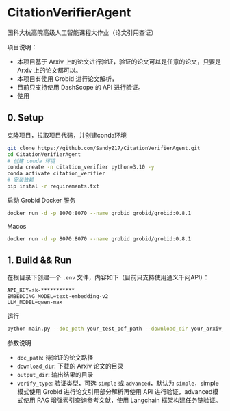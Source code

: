 # CitationVerifierAgent

国科大杭高院高级人工智能课程大作业（论文引用查证）

项目说明：

- 本项目基于 Arxiv 上的论文进行验证，验证的论文可以是任意的论文，只要是 Arxiv 上的论文都可以。
- 本项目有使用 Grobid 进行论文解析，
- 目前只支持使用 DashScope 的 API 进行验证。
- 使用

## 0. Setup

克隆项目，拉取项目代码，并创建conda环境

```bash
git clone https://github.com/SandyZ17/CitationVerifierAgent.git 
cd CitationVerifierAgent
# 创建 conda 环境
conda create -n citation_verifier python=3.10 -y
conda activate citation_verifier
# 安装依赖
pip instal -r requirements.txt
```

启动 Grobid Docker 服务

```bash
docker run -d -p 8070:8070 --name grobid grobid/grobid:0.8.1
```

Macos

```bash
docker run -d -p 8070:8070 --name grobid grobid/grobid:0.8.1
```

## 1. Build && Run

在根目录下创建一个 `.env` 文件，内容如下（目前只支持使用通义千问API）：

```text
API_KEY=sk-***********
EMBEDDING_MODEL=text-embedding-v2
LLM_MODEL=qwen-max
```

运行

```bash
python main.py --doc_path your_test_pdf_path --download_dir your_arxiv_doc_dir --output_dir your_result_output_path --verify_type simple
```

参数说明

- `doc_path`: 待验证的论文路径
- `download_dir`: 下载的 Arxiv 论文的目录
- `output_dir`: 输出结果的目录
- `verify_type`: 验证类型，可选 `simple` 或 `advanced`，默认为 `simple`，simple模式使用 Grobid 进行论文引用部分解析再使用 API 进行验证，advanced模式使用 RAG 增强索引查询参考文献，使用 Langchain 框架构建任务链验证。

##
